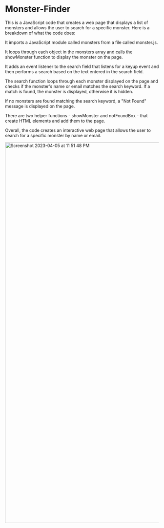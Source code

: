 # Monster-Finder

This is a JavaScript code that creates a web page that displays a list of monsters and allows the user to search for a specific monster. Here is a breakdown of what the code does:

It imports a JavaScript module called monsters from a file called monster.js.

It loops through each object in the monsters array and calls the showMonster function to display the monster on the page.

It adds an event listener to the search field that listens for a keyup event and then performs a search based on the text entered in the search field.

The search function loops through each monster displayed on the page and checks if the monster's name or email matches the search keyword. If a match is found, the monster is displayed, otherwise it is hidden.

If no monsters are found matching the search keyword, a "Not Found" message is displayed on the page.

There are two helper functions - showMonster and notFoundBox - that create HTML elements and add them to the page.

Overall, the code creates an interactive web page that allows the user to search for a specific monster by name or email.

<img width="1247" alt="Screenshot 2023-04-05 at 11 51 48 PM" src="https://user-images.githubusercontent.com/95907789/230171271-303c2050-56da-4398-919b-eaa25e43c51b.png">
